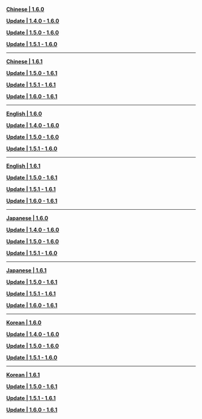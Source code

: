 **[Chinese | 1.6.0](https://autopatchhkws.yuanshen.com/client_app/download/pc_zip/20210609_15f555799e5d6233/Audio_Chinese_1.6.0.zip)**

**[Update | 1.4.0 - 1.6.0](https://autopatchhkws.yuanshen.com/client_app/update/hk4e_global/10/zh-cn_1.4.0_1.6.0_diff_KaMml09wBXFkzveJ.zip)**

**[Update | 1.5.0 - 1.6.0](https://autopatchhkws.yuanshen.com/client_app/update/hk4e_global/10/zh-cn_1.5.0_1.6.0_diff_4HGJbWs3pL2Oa8ml.zip)**

**[Update | 1.5.1 - 1.6.0](https://autopatchhkws.yuanshen.com/client_app/update/hk4e_global/10/zh-cn_1.5.1_1.6.0_diff_jXGDLg1FMVdYZrRQ.zip)**

---

**[Chinese | 1.6.1](https://autopatchhkws.yuanshen.com/client_app/pc_mihoyo/20210609_eea40505c6337fd1/Audio_Chinese_1.6.1.zip)**

**[Update | 1.5.0 - 1.6.1](https://autopatchhkws.yuanshen.com/client_app/update/hk4e_global/10/zh-cn_1.5.0_1.6.1_diff_onRE8BDfgcWjJSw0.zip)**

**[Update | 1.5.1 - 1.6.1](https://autopatchhkws.yuanshen.com/client_app/update/hk4e_global/10/zh-cn_1.5.1_1.6.1_diff_BKuF5NdaLZWc64Ie.zip)**

**[Update | 1.6.0 - 1.6.1](https://autopatchhkws.yuanshen.com/client_app/update/hk4e_global/10/zh-cn_1.6.0_1.6.1_diff_spTaeOM64imbcLGw.zip)**

---

**[English | 1.6.0](https://autopatchhkws.yuanshen.com/client_app/download/pc_zip/20210609_15f555799e5d6233/Audio_English(US)_1.6.0.zip)**

**[Update | 1.4.0 - 1.6.0](https://autopatchhkws.yuanshen.com/client_app/update/hk4e_global/10/en-us_1.4.0_1.6.0_diff_25nWKSBfHATt3qGw.zip)**

**[Update | 1.5.0 - 1.6.0](https://autopatchhkws.yuanshen.com/client_app/update/hk4e_global/10/en-us_1.5.0_1.6.0_diff_5RwszrIE2SgTf6v9.zip)**

**[Update | 1.5.1 - 1.6.0](https://autopatchhkws.yuanshen.com/client_app/update/hk4e_global/10/en-us_1.5.1_1.6.0_diff_LvqpG1Srcm72t6YF.zip)**

---

**[English | 1.6.1](https://autopatchhkws.yuanshen.com/client_app/pc_mihoyo/20210609_eea40505c6337fd1/Audio_English(US)_1.6.1.zip)**

**[Update | 1.5.0 - 1.6.1](https://autopatchhkws.yuanshen.com/client_app/update/hk4e_global/10/en-us_1.5.0_1.6.1_diff_yJE4cv0hQbqZRlWx.zip)**

**[Update | 1.5.1 - 1.6.1](https://autopatchhkws.yuanshen.com/client_app/update/hk4e_global/10/en-us_1.5.1_1.6.1_diff_6HlYypmM51Zc3qhC.zip)**

**[Update | 1.6.0 - 1.6.1](https://autopatchhkws.yuanshen.com/client_app/update/hk4e_global/10/en-us_1.6.0_1.6.1_diff_hfuFbIATOe16BZwW.zip)**

---

**[Japanese | 1.6.0](https://autopatchhkws.yuanshen.com/client_app/download/pc_zip/20210609_15f555799e5d6233/Audio_Japanese_1.6.0.zip)**

**[Update | 1.4.0 - 1.6.0](https://autopatchhkws.yuanshen.com/client_app/update/hk4e_global/10/ja-jp_1.4.0_1.6.0_diff_BcU9DsC3mtE1wYVj.zip)**

**[Update | 1.5.0 - 1.6.0](https://autopatchhkws.yuanshen.com/client_app/update/hk4e_global/10/ja-jp_1.5.0_1.6.0_diff_HThX9G5yRo1zw6fb.zip)**

**[Update | 1.5.1 - 1.6.0](https://autopatchhkws.yuanshen.com/client_app/update/hk4e_global/10/ja-jp_1.5.1_1.6.0_diff_mdLSj8pM1ANnHZTB.zip)**

---

**[Japanese | 1.6.1](https://autopatchhkws.yuanshen.com/client_app/pc_mihoyo/20210609_eea40505c6337fd1/Audio_Japanese_1.6.1.zip)**

**[Update | 1.5.0 - 1.6.1](https://autopatchhkws.yuanshen.com/client_app/update/hk4e_global/10/ja-jp_1.5.0_1.6.1_diff_yeRnf8k3NDzPL7lW.zip)**

**[Update | 1.5.1 - 1.6.1](https://autopatchhkws.yuanshen.com/client_app/update/hk4e_global/10/ja-jp_1.5.1_1.6.1_diff_UcgSIrE2sMu63Zd5.zip)**

**[Update | 1.6.0 - 1.6.1](https://autopatchhkws.yuanshen.com/client_app/update/hk4e_global/10/ja-jp_1.6.0_1.6.1_diff_8fK2vdMnkmsHEO4e.zip)**

---

**[Korean | 1.6.0](https://autopatchhkws.yuanshen.com/client_app/pc_mihoyo/20210609_15f555799e5d6233/Audio_Korean_1.6.0.zip)**

**[Update | 1.4.0 - 1.6.0](https://autopatchhkws.yuanshen.com/client_app/update/hk4e_global/10/ko-kr_1.4.0_1.6.0_diff_6XW4cAJVmNgKBF2l.zip)**

**[Update | 1.5.0 - 1.6.0](https://autopatchhkws.yuanshen.com/client_app/update/hk4e_global/10/ko-kr_1.5.0_1.6.0_diff_gdXvibO6E9aBKH8c.zip)**

**[Update | 1.5.1 - 1.6.0](https://autopatchhkws.yuanshen.com/client_app/update/hk4e_global/10/ko-kr_1.5.1_1.6.0_diff_HJxsoPmCvqB2liEA.zip)**

---

**[Korean | 1.6.1](https://autopatchhkws.yuanshen.com/client_app/pc_mihoyo/20210609_eea40505c6337fd1/Audio_Korean_1.6.1.zip)**

**[Update | 1.5.0 - 1.6.1](https://autopatchhkws.yuanshen.com/client_app/update/hk4e_global/10/ko-kr_1.5.0_1.6.1_diff_L9mKY1ogVXC86SkO.zip)**

**[Update | 1.5.1 - 1.6.1](https://autopatchhkws.yuanshen.com/client_app/update/hk4e_global/10/ko-kr_1.5.1_1.6.1_diff_bP0Hvy4SBMAhsq8G.zip)**

**[Update | 1.6.0 - 1.6.1](https://autopatchhkws.yuanshen.com/client_app/update/hk4e_global/10/ko-kr_1.6.0_1.6.1_diff_bfFmUj9kRoEZIuWz.zip)**

